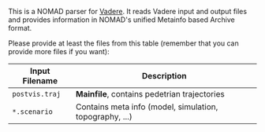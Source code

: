 

This is a NOMAD parser for [Vadere](https://www.vadere.org/). It reads Vadere input and
output files and provides information in NOMAD's unified Metainfo based Archive format.

Please provide at least the files from this table (remember that you can provide more files if you want):

| Input Filename      | Description                                             |
|---------------------|---------------------------------------------------------|
| `postvis.traj`      | **Mainfile**, contains pedetrian trajectories           |
| `*.scenario`        | Contains meta info (model, simulation, topography, ...) |
